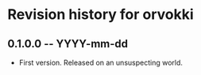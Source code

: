 # Revision history for orvokki

## 0.1.0.0 -- YYYY-mm-dd

* First version. Released on an unsuspecting world.
